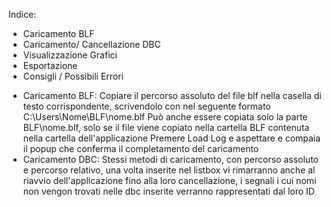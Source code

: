 Indice:
  - Caricamento BLF
  - Caricamento/ Cancellazione DBC
  - Visualizzazione Grafici
  - Esportazione
  - Consigli / Possibili Errori

* Caricamento BLF: Copiare il percorso assoluto del file blf nella casella di testo corrispondente, scrivendolo con nel seguente formato
                 C:\\Users\\Nome\\BLF\\nome.blf
                 Può anche essere copiata solo la parte BLF\\nome.blf, solo se il file viene copiato nella cartella BLF contenuta nella cartella dell'applicazione
                 Premere Load Log e aspettare e compaia il popup che conferma il completamento del caricamento
* Caricamento DBC: Stessi metodi di caricamento, con percorso assoluto e percorso relativo, una volta inserite nel listbox vi rimarranno anche al riavvio dell'applicazione fino
                   alla loro cancellazione, i segnali i cui nomi non vengon trovati nelle dbc inserite verranno rappresentati dal loro ID
